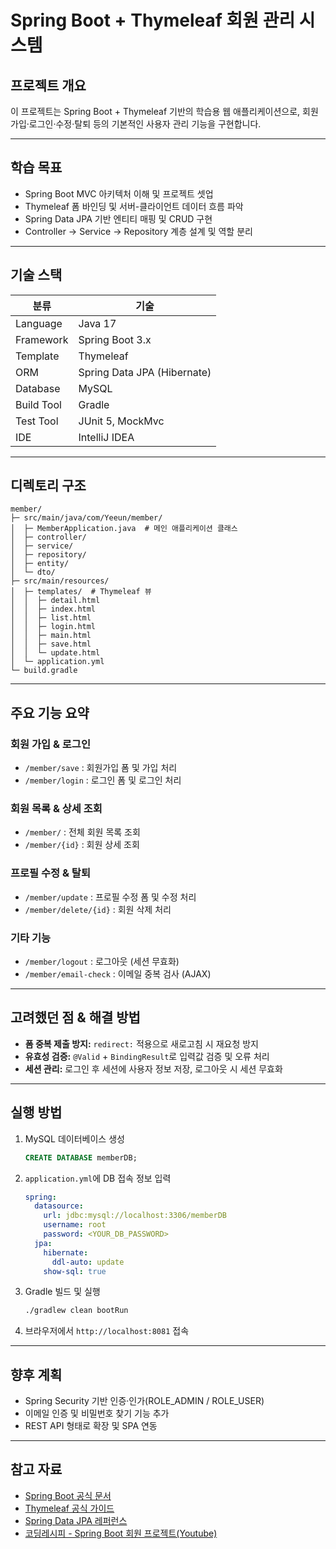 # Spring Boot + Thymeleaf 회원 관리 시스템

## 프로젝트 개요

이 프로젝트는 Spring Boot + Thymeleaf 기반의 학습용 웹 애플리케이션으로, 회원 가입·로그인·수정·탈퇴 등의 기본적인 사용자 관리 기능을 구현합니다.

---

## 학습 목표

- Spring Boot MVC 아키텍처 이해 및 프로젝트 셋업
- Thymeleaf 폼 바인딩 및 서버-클라이언트 데이터 흐름 파악
- Spring Data JPA 기반 엔티티 매핑 및 CRUD 구현
- Controller → Service → Repository 계층 설계 및 역할 분리

---

## 기술 스택

| 분류        | 기술                             |
|-------------|----------------------------------|
| Language    | Java 17                          |
| Framework   | Spring Boot 3.x                  |
| Template    | Thymeleaf                        |
| ORM         | Spring Data JPA (Hibernate)      |
| Database    | MySQL                            |
| Build Tool  | Gradle                           |
| Test Tool   | JUnit 5, MockMvc                 |
| IDE         | IntelliJ IDEA                    |

---

## 디렉토리 구조

```text
member/
├─ src/main/java/com/Yeeun/member/
│  ├─ MemberApplication.java  # 메인 애플리케이션 클래스
│  ├─ controller/
│  ├─ service/
│  ├─ repository/
│  ├─ entity/
│  └─ dto/
├─ src/main/resources/
│  ├─ templates/  # Thymeleaf 뷰
│  │  ├─ detail.html
│  │  ├─ index.html
│  │  ├─ list.html
│  │  ├─ login.html
│  │  ├─ main.html
│  │  ├─ save.html
│  │  └─ update.html
│  └─ application.yml
└─ build.gradle
```

---

## 주요 기능 요약

### 회원 가입 & 로그인
- `/member/save` : 회원가입 폼 및 가입 처리
- `/member/login` : 로그인 폼 및 로그인 처리

### 회원 목록 & 상세 조회
- `/member/` : 전체 회원 목록 조회
- `/member/{id}` : 회원 상세 조회

### 프로필 수정 & 탈퇴
- `/member/update` : 프로필 수정 폼 및 수정 처리
- `/member/delete/{id}` : 회원 삭제 처리

### 기타 기능
- `/member/logout` : 로그아웃 (세션 무효화)
- `/member/email-check` : 이메일 중복 검사 (AJAX)

---

## 고려했던 점 & 해결 방법

- **폼 중복 제출 방지:** `redirect:` 적용으로 새로고침 시 재요청 방지
- **유효성 검증:** `@Valid` + `BindingResult`로 입력값 검증 및 오류 처리
- **세션 관리:** 로그인 후 세션에 사용자 정보 저장, 로그아웃 시 세션 무효화

---

## 실행 방법

1. MySQL 데이터베이스 생성
   ```sql
   CREATE DATABASE memberDB;
   ```
2. `application.yml`에 DB 접속 정보 입력
   ```yaml
   spring:
     datasource:
       url: jdbc:mysql://localhost:3306/memberDB
       username: root
       password: <YOUR_DB_PASSWORD>
     jpa:
       hibernate:
         ddl-auto: update
       show-sql: true
   ```
3. Gradle 빌드 및 실행
   ```bash
   ./gradlew clean bootRun
   ```
4. 브라우저에서 `http://localhost:8081` 접속

---

## 향후 계획

- Spring Security 기반 인증·인가(ROLE_ADMIN / ROLE_USER)
- 이메일 인증 및 비밀번호 찾기 기능 추가
- REST API 형태로 확장 및 SPA 연동

---

## 참고 자료

- [Spring Boot 공식 문서](https://spring.io/projects/spring-boot)
- [Thymeleaf 공식 가이드](https://www.thymeleaf.org/)
- [Spring Data JPA 레퍼런스](https://docs.spring.io/spring-data/jpa/docs/current/reference/html/)
- [코딩레시피 - Spring Boot 회원 프로젝트(Youtube)](https://www.youtube.com/watch?v=RhM1bQ76Tv0&list=PLV9zd3otBRt5ANIjawvd-el3QU594wyx7)
